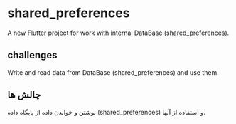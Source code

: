 # shared_preferences  
A new Flutter project for work with internal DataBase (shared_preferences).

## challenges  

Write and read data from DataBase (shared_preferences) and use them.

## چالش ها
نوشتن و خواندن داده از پایگاه داده (shared_preferences) و استفاده از آنها.
